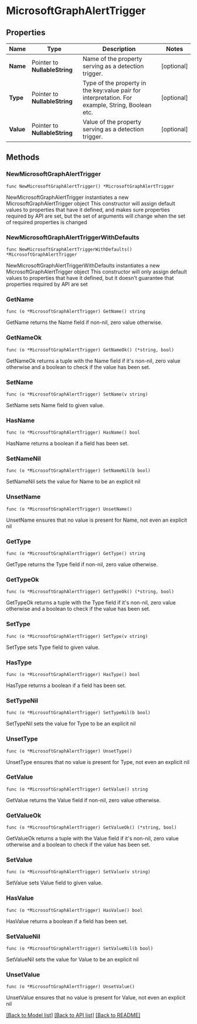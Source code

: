 # MicrosoftGraphAlertTrigger

## Properties

Name | Type | Description | Notes
------------ | ------------- | ------------- | -------------
**Name** | Pointer to **NullableString** | Name of the property serving as a detection trigger. | [optional] 
**Type** | Pointer to **NullableString** | Type of the property in the key:value pair for interpretation. For example, String, Boolean etc. | [optional] 
**Value** | Pointer to **NullableString** | Value of the property serving as a detection trigger. | [optional] 

## Methods

### NewMicrosoftGraphAlertTrigger

`func NewMicrosoftGraphAlertTrigger() *MicrosoftGraphAlertTrigger`

NewMicrosoftGraphAlertTrigger instantiates a new MicrosoftGraphAlertTrigger object
This constructor will assign default values to properties that have it defined,
and makes sure properties required by API are set, but the set of arguments
will change when the set of required properties is changed

### NewMicrosoftGraphAlertTriggerWithDefaults

`func NewMicrosoftGraphAlertTriggerWithDefaults() *MicrosoftGraphAlertTrigger`

NewMicrosoftGraphAlertTriggerWithDefaults instantiates a new MicrosoftGraphAlertTrigger object
This constructor will only assign default values to properties that have it defined,
but it doesn't guarantee that properties required by API are set

### GetName

`func (o *MicrosoftGraphAlertTrigger) GetName() string`

GetName returns the Name field if non-nil, zero value otherwise.

### GetNameOk

`func (o *MicrosoftGraphAlertTrigger) GetNameOk() (*string, bool)`

GetNameOk returns a tuple with the Name field if it's non-nil, zero value otherwise
and a boolean to check if the value has been set.

### SetName

`func (o *MicrosoftGraphAlertTrigger) SetName(v string)`

SetName sets Name field to given value.

### HasName

`func (o *MicrosoftGraphAlertTrigger) HasName() bool`

HasName returns a boolean if a field has been set.

### SetNameNil

`func (o *MicrosoftGraphAlertTrigger) SetNameNil(b bool)`

 SetNameNil sets the value for Name to be an explicit nil

### UnsetName
`func (o *MicrosoftGraphAlertTrigger) UnsetName()`

UnsetName ensures that no value is present for Name, not even an explicit nil
### GetType

`func (o *MicrosoftGraphAlertTrigger) GetType() string`

GetType returns the Type field if non-nil, zero value otherwise.

### GetTypeOk

`func (o *MicrosoftGraphAlertTrigger) GetTypeOk() (*string, bool)`

GetTypeOk returns a tuple with the Type field if it's non-nil, zero value otherwise
and a boolean to check if the value has been set.

### SetType

`func (o *MicrosoftGraphAlertTrigger) SetType(v string)`

SetType sets Type field to given value.

### HasType

`func (o *MicrosoftGraphAlertTrigger) HasType() bool`

HasType returns a boolean if a field has been set.

### SetTypeNil

`func (o *MicrosoftGraphAlertTrigger) SetTypeNil(b bool)`

 SetTypeNil sets the value for Type to be an explicit nil

### UnsetType
`func (o *MicrosoftGraphAlertTrigger) UnsetType()`

UnsetType ensures that no value is present for Type, not even an explicit nil
### GetValue

`func (o *MicrosoftGraphAlertTrigger) GetValue() string`

GetValue returns the Value field if non-nil, zero value otherwise.

### GetValueOk

`func (o *MicrosoftGraphAlertTrigger) GetValueOk() (*string, bool)`

GetValueOk returns a tuple with the Value field if it's non-nil, zero value otherwise
and a boolean to check if the value has been set.

### SetValue

`func (o *MicrosoftGraphAlertTrigger) SetValue(v string)`

SetValue sets Value field to given value.

### HasValue

`func (o *MicrosoftGraphAlertTrigger) HasValue() bool`

HasValue returns a boolean if a field has been set.

### SetValueNil

`func (o *MicrosoftGraphAlertTrigger) SetValueNil(b bool)`

 SetValueNil sets the value for Value to be an explicit nil

### UnsetValue
`func (o *MicrosoftGraphAlertTrigger) UnsetValue()`

UnsetValue ensures that no value is present for Value, not even an explicit nil

[[Back to Model list]](../README.md#documentation-for-models) [[Back to API list]](../README.md#documentation-for-api-endpoints) [[Back to README]](../README.md)


